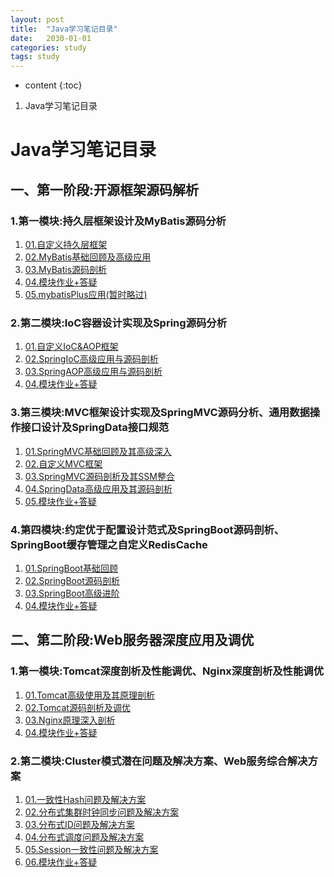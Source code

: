 ```yaml
---
layout: post
title:  "Java学习笔记目录"
date:   2030-01-01
categories: study
tags: study
---
```


* content
{:toc}

1. Java学习笔记目录





# Java学习笔记目录
## 一、第一阶段:开源框架源码解析
### 1.第一模块:持久层框架设计及MyBatis源码分析
1. [01.自定义持久层框架](https://ttk1907.github.io/2021/05/16/lagou-java-01-01-01/)  
2. [02.MyBatis基础回顾及高级应用](https://ttk1907.github.io/2021/05/20/lagou-java-01-01-02/)  
3. [03.MyBatis源码剖析](https://ttk1907.github.io/2021/05/25/lagou-java-01-01-03/)  
4. [04.模块作业+答疑](https://ttk1907.github.io/2021/05/28/lagou-java-01-01-04/)  
5. [05.mybatisPlus应用(暂时略过)](https://ttk1907.github.io/2021/06/05/lagou-java-01-01-05/)  

### 2.第二模块:IoC容器设计实现及Spring源码分析
1. [01.自定义IoC&AOP框架](https://ttk1907.github.io/2021/06/06/lagou-java-01-02-01/)  
2. [02.SpringIoC高级应用与源码剖析](https://ttk1907.github.io/2021/06/07/lagou-java-01-02-02/)  
3. [03.SpringAOP高级应用与源码剖析](https://ttk1907.github.io/2021/06/08/lagou-java-01-02-03/)  
4. [04.模块作业+答疑](https://ttk1907.github.io/2021/06/09/lagou-java-01-02-04/)  

### 3.第三模块:MVC框架设计实现及SpringMVC源码分析、通用数据操作接口设计及SpringData接口规范
1. [01.SpringMVC基础回顾及其高级深入](https://ttk1907.github.io/2021/06/10/lagou-java-01-03-01/)  
2. [02.自定义MVC框架](https://ttk1907.github.io/2021/06/11/lagou-java-01-03-02/)  
3. [03.SpringMVC源码剖析及其SSM整合](https://ttk1907.github.io/2021/06/12/lagou-java-01-03-03/)  
4. [04.SpringData高级应用及其源码剖析](https://ttk1907.github.io/2021/06/13/lagou-java-01-03-04/)  
5. [05.模块作业+答疑](https://ttk1907.github.io/2021/06/14/lagou-java-01-03-05/) 

### 4.第四模块:约定优于配置设计范式及SpringBoot源码剖析、SpringBoot缓存管理之自定义RedisCache
1. [01.SpringBoot基础回顾](https://ttk1907.github.io/2021/06/15/lagou-java-01-04-01/)  
2. [02.SpringBoot源码剖析](https://ttk1907.github.io/2021/06/16/lagou-java-01-04-02/)  
3. [03.SpringBoot高级进阶](https://ttk1907.github.io/2021/06/17/lagou-java-01-04-03/)  
4. [04.模块作业+答疑](https://ttk1907.github.io/2021/06/18/lagou-java-01-04-04/)  

## 二、第二阶段:Web服务器深度应用及调优
### 1.第一模块:Tomcat深度剖析及性能调优、Nginx深度剖析及性能调优
1. [01.Tomcat高级使用及其原理剖析](https://ttk1907.github.io/2021/06/19/lagou-java-02-01-01/)  
2. [02.Tomcat源码剖析及调优](https://ttk1907.github.io/2021/06/20/lagou-java-02-01-02/)  
3. [03.Nginx原理深入剖析](https://ttk1907.github.io/2021/06/21/lagou-java-02-01-03/)  
4. [04.模块作业+答疑](https://ttk1907.github.io/2021/06/22/lagou-java-02-01-04/) 

### 2.第二模块:Cluster模式潜在问题及解决方案、Web服务综合解决方案
1. [01.一致性Hash问题及解决方案](https://ttk1907.github.io/2021/06/23/lagou-java-02-02-01/)  
2. [02.分布式集群时钟同步问题及解决方案](https://ttk1907.github.io/2021/06/24/lagou-java-02-02-02/)  
3. [03.分布式ID问题及解决方案](https://ttk1907.github.io/2021/06/25/lagou-java-02-02-03/)  
4. [04.分布式调度问题及解决方案](https://ttk1907.github.io/2021/06/26/lagou-java-02-02-04/)  
5. [05.Session一致性问题及解决方案](https://ttk1907.github.io/2021/06/27/lagou-java-02-02-05/)  
6. [06.模块作业+答疑](https://ttk1907.github.io/2021/06/28/lagou-java-02-02-06/) 






